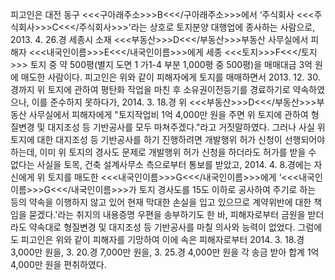피고인은 대전 동구 <<<구아래주소>>>B<<</구아래주소>>>에서 ‘주식회사 <<<주식회사>>>C<<</주식회사>>>'라는 상호로 토지분양 대행업에 종사하는 사람으로, 2013. 4. 26.경 세종시 소재 <<<부동산>>>D<<</부동산>>>부동산 사무실에서 피해자 <<<내국인이름>>>E<<</내국인이름>>>에게 세종 <<<토지>>>F<<</토지>>> 토지 중 약 500평(별지 도면 1 가1-4 부분 1,000평 중 500평)을 매매대금 3억 원에 매도한 사람이다.
피고인은 위와 같이 피해자에게 토지를 매매하면서 2013. 12. 30.경까지 위 토지에 관하여 평탄화 작업을 마친 후 소유권이전등기를 경료하기로 약속하였으나, 이를 준수하지 못하다가, 2014. 3. 18.경 위 <<<부동산>>>D<<</부동산>>>부동산 사무실에서 피해자에게 "토지작업비 1억 4,000만 원을 주면 위 토지에 관하여 형질변경 및 대지조성 등 기반공사를 모두 마쳐주겠다."라고 거짓말하였다.
그러나 사실 위 토지에 대한 대지조성 등 기반공사를 하기 진행하려면 개발행위 허가 신청이 선행되어야 하는데, 이미 위 토지의 경사도 문제로 개발행위 허가 신청을 하더라도 허가를 받을 수 없다는 사실을 토목, 건축 설계사무소 측으로부터 통보를 받았고, 2014. 4. 8.경에는 자신에게 위 토지를 매도한 <<<내국인이름>>>G<<</내국인이름>>>에게 ‘<<<내국인이름>>>G<<</내국인이름>>>가 토지 경사도를 15도 이하로 공사하여 주기로 하는 등의 약속을 이행하지 않고 있어 현재 막대한 손실을 입고 있으므로 계약위반에 대한 책임을 묻겠다.'라는 취지의 내용증명 우편을 송부하기도 한 바, 피해자로부터 금원을 받더라도 약속대로 형질변경 및 대지조성 등 기반공사를 마칠 의사와 능력이 없었다.
그럼에도 피고인은 위와 같이 피해자를 기망하여 이에 속은 피해자로부터 2014. 3. 18.경 3,000만 원을, 3. 20.경 7,000만 원을, 3. 25.경 4,000만 원을 각 송금 받아 합계 1억 4,000만 원을 편취하였다.